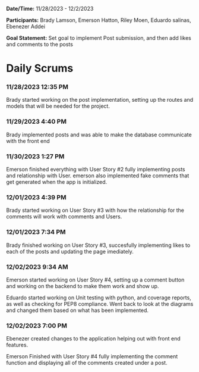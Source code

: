 **Date/Time:** 11/28/2023 - 12/2/2023

**Participants:** Brady Lamson, Emerson Hatton, Riley Moen, Eduardo salinas, Ebenezer Addei

**Goal Statement:** Set goal to implement Post submission, and then add likes and comments to the posts

# Daily Scrums

### 11/28/2023 12:35 PM
 
 Brady started working on the post implementation, setting up the routes and models that will be needed for the project.
 
### 11/29/2023 4:40 PM

Brady implemented posts and was able to make the database communicate with the front end

### 11/30/2023 1:27 PM

Emerson finished everything with User Story #2 fully implementing posts and relationship with User. emerson also implemented fake comments that get generated when the app is initialized.

### 12/01/2023 4:39 PM

Brady started working on User Story #3 with how the relationship for the comments will work with comments and Users.

### 12/01/2023 7:34 PM

Brady finished working on User Story #3, succesfully implementing likes to each of the posts and updating the page imediately.

### 12/02/2023 9:34 AM

Emerson started working on User Story #4, setting up a comment button and working on the backend to make them work and show up.

Eduardo started working on Unit testing with python, and coverage reports, as well as checking for PEP8 compliance. Went back to look at the diagrams and changed them based on what has been implemented.

### 12/02/2023 7:00 PM

Ebenezer created changes to the application helping out with front end features.

Emerson Finished with User Story #4 fully implementing the comment function and displaying all of the comments created under a post.